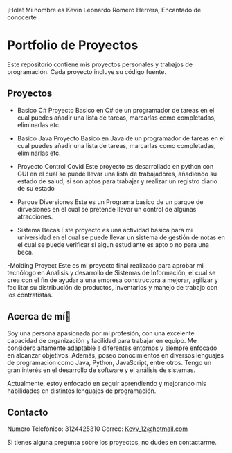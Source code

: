 ¡Hola! Mi nombre es Kevin Leonardo Romero Herrera, Encantado de conocerte

# Portfolio de Proyectos

Este repositorio contiene mis proyectos personales y trabajos de programación. Cada proyecto incluye su código fuente.

## Proyectos

- Basico C#
  Proyecto Basico en C# de un programador de tareas en el cual puedes añadir una lista de tareas, marcarlas como completadas, 
  eliminarlas etc.


- Basico Java
  Proyecto Basico en Java de un programador de tareas en el cual puedes añadir una lista de tareas, marcarlas como 
  completadas, eliminarlas etc.

- Proyecto Control Covid
  Este proyecto es desarrollado en python con GUI en el cual se puede llevar una lista de 
  trabajadores, añadiendo su estado de salud, si son aptos para trabajar y realizar un registro diario de su estado

- Parque Diversiones
  Este es un Programa basico de un parque de dirvesiones en el cual se pretende llevar un control de algunas atracciones.

- Sistema Becas
  Este proyecto es una actividad basica para mi universidad en el cual se puede llevar un sistema de gestión de notas en el 
  cual se puede verificar si algun estudiante es apto o no para una beca.

-Molding Proyect
  Este es mi proyecto final realizado para aprobar mi tecnólogo en Analisis y desarrollo de Sistemas de Información, el cual
  se crea con el fin de ayudar a una empresa constructora a mejorar, agilizar y facilitar su distribución de productos, inventarios
  y manejo de trabajo con los contratistas.

## Acerca de mí👀
Soy una persona apasionada por mi profesión, con una excelente capacidad de organización y facilidad para trabajar en equipo. Me considero altamente adaptable a diferentes entornos y siempre enfocado en alcanzar objetivos. Además, poseo conocimientos en diversos lenguajes de programación como Java, Python, JavaScript, entre otros. Tengo un gran interés en el desarrollo de software y el análisis de sistemas.

Actualmente, estoy enfocado en seguir aprendiendo y mejorando mis habilidades en distintos lenguajes de programación.

## Contacto

Numero Telefónico: 3124425310
Correo: Kevv_12@hotmail.com

Si tienes alguna pregunta sobre los proyectos, no dudes en contactarme.
